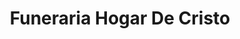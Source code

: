 ---
title: "Funeraria Hogar De Cristo"
url: /vina-del-mar/funeraria-hogar-de-cristo/
shop: Bestattungen
---